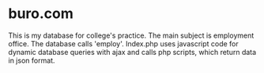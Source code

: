 # buro.com

This is my database for college's practice. The main subject is employment office. The database calls 'employ'.
Index.php uses javascript code for dynamic database queries with ajax and calls php scripts, which return data in json format.
